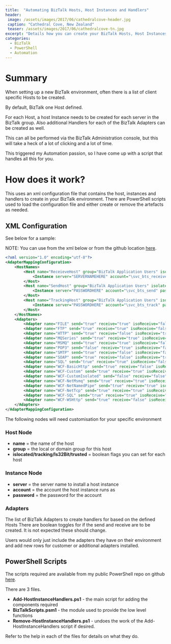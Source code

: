 ```yaml
---
title:  "Automating BizTalk Hosts, Host Instances and Handlers"
header:
 image: /assets/images/2017/06/cathedralcove-header.jpg
 caption: "Cathedral Cove, New Zealand"
 teaser: /assets/images/2017/06/cathedralcove-tn.jpg
excerpt: "Details how you can create your BizTalk Hosts, Host Instances and Adapter Handlers in seconds rather than hours!"
categories: 
  - BizTalk
  - PowerShell
  - Automation
---
```


# Summary
When setting up a new BizTalk environment, often there is a list of client specific Hosts to be created.

By default, BizTalk one Host defined. 

For each Host, a host Instance needs to be created for each server in the BizTalk group.
Also additional Handlers for each of the BizTalk Adapters can be created as well.

This can all be performed via the BizTalk Administration console, but this will take a heck of a lot of clicking and a lot of time.

This triggered my Automation passion, so I have come up with a script that handles all this for you.

# How does it work?

This uses an xml configuration file that contains the host, instances and handlers to create in your BizTalk environment. There are PowerShell scripts used to load the configuration file and either create or remove the artefacts as needed.

## XML Configuration
See below for a sample:

NOTE: You can use from the xml below or from the github location [here](https://github.com/mattcorr/powershell-scripts/tree/master/BizTalk/Hosts).

```xml
<?xml version="1.0" encoding="utf-8"?>
<AdapterMappingConfiguration>
    <HostNames>
        <Host name="ReceieveHost" group="BizTalk Application Users" isolated="false" tracking="false" Is32Bit="false" trusted="false">
            <Instance server="SERVERNAMEHERE" account="\svc_bts_receive" password="PASSWORDHERE" />
        </Host>
        <Host name="SendHost" group="BizTalk Application Users" isolated="false" tracking="false" Is32Bit="false" trusted="false">
            <Instance server="PASSWORDHERE" account="\svc_bts_send" password="PASSWORDHERE" />
        </Host>
        <Host name="TrackingHost" group="BizTalk Application Users" isolated="false" tracking="true" Is32Bit="false" trusted="false">
            <Instance server="PASSWORDHERE" account="\svc_bts_track" password="PASSWORDHERE" />
        </Host>
    </HostNames>
    <Adapters>
        <Adapter name="FILE" send="true" receive="true" isoReceive="false" />
        <Adapter name="FTP" send="true" receive="true" isoReceive="false" />
        <Adapter name="HTTP" send="true" receive="false" isoReceive="true" />
        <Adapter name="MQSeries" send="true" receive="true" isoReceive="false" />
        <Adapter name="MSMQ" send="true" receive="true" isoReceive="false" />
        <Adapter name="POP3" send="false" receive="true" isoReceive="false" />
        <Adapter name="SMTP" send="true" receive="false" isoReceive="false" />
        <Adapter name="SOAP" send="true" receive="false" isoReceive="true" />
        <Adapter name="SQL" send="true" receive="true" isoReceive="false" />
        <Adapter name="WCF-BasicHttp" send="true" receive="false" isoReceive="true" />
        <Adapter name="WCF-Custom" send="true" receive="true" isoReceive="false" />
        <Adapter name="WCF-CustomIsolated" send="false" receive="false" isoReceive="true" />
        <Adapter name="WCF-NetMsmq" send="true" receive="true" isoReceive="false" />
        <Adapter name="WCF-NetNamedPipe" send="true" receive="true" isoReceive="false" />
        <Adapter name="WCF-NetTcp" send="true" receive="true" isoReceive="false" />
        <Adapter name="WCF-SQL" send="true" receive="true" isoReceive="false" />
        <Adapter name="WCF-WSHttp" send="true" receive="false" isoReceive="true" />
    </Adapters>
</AdapterMappingConfiguration>
```

The following nodes will need customisation for your specific environment

### Host Node
* **name** = the name of the host
* **group** = the local or domain group for this host
* **islocated/tracking/Is32Bit/trusted** = boolean flags you can set for each host

### Instance Node
* **server** = the server name to install a host instance 
* **account** = the account the host instance runs as
* **password** = the password for the account

### Adapters
The list of BizTalk Adapters to create handlers for based on the defined Hosts
There are boolean toggles for if the send and receive are to be created. It is not expected these should change.

Users would only just include the adapters they have on their environment and add new rows for customer or additional adapters installed.

## PowerShell Scripts

The scripts required are available from my public PowerShell repo on github [here](https://github.com/mattcorr/powershell-scripts/tree/master/BizTalk/Hosts).

There are 3 files.

* **Add-HostInstanceHandlers.ps1** - the main script for adding the components required
* **BizTalkScripts.psm1** - the module used to provide the low level functions
* **Remove-HostInstanceHandlers.ps1** - undoes the work of the Add-HostInstanceHandlers script if desired.

Refer to the help in each of the files for details on what they do.






